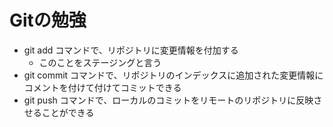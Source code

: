 # Gitの勉強
- git add コマンドで、リポジトリに変更情報を付加する
    - このことをステージングと言う
- git commit コマンドで、リポジトリのインデックスに追加された変更情報にコメントを付けて付けてコミットできる
- git push コマンドで、ローカルのコミットをリモートのリポジトリに反映させることができる
